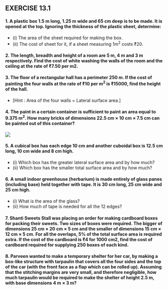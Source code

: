 ## EXERCISE 13.1
#### 1. A plastic box 1.5 m long, 1.25 m wide and 65 cm deep is to be made. It is opened at the top. Ignoring the thickness of the plastic sheet, determine:
* (i) The area of the sheet required for making the box.
* (ii) The cost of sheet for it, if a sheet measuring 1m<sup>2</sup> costs ₹20.
#### 2. The length, breadth and height of a room are 5 m, 4 m and 3 m respectively. Find the cost of white washing the walls of the room and the ceiling at the rate of ₹7.50 per m2.
#### 3. The floor of a rectangular hall has a perimeter 250 m. If the cost of painting the four walls at the rate of ₹10 per m<sup>2</sup> is ₹15000, find the height of the hall.
* [Hint : Area of the four walls = Lateral surface area.]
#### 4. The paint in a certain container is sufficient to paint an area equal to 9.375 m<sup>2</sup>. How many bricks of dimensions 22.5 cm × 10 cm × 7.5 cm can be painted out of this container?
[![](https://img.youtube.com/vi/Q0oC_3VIyp4/0.jpg)](https://www.youtube.com/watch?v=Q0oC_3VIyp4)
#### 5. A cubical box has each edge 10 cm and another cuboidal box is 12.5 cm long, 10 cm wide and 8 cm high.
* (i) Which box has the greater lateral surface area and by how much?
* (ii) Which box has the smaller total surface area and by how much?
#### 6. A small indoor greenhouse (herbarium) is made entirely of glass panes (including base) held together with tape. It is 30 cm long, 25 cm wide and 25 cm high.
* (i) What is the area of the glass?
* (ii) How much of tape is needed for all the 12 edges?
#### 7. Shanti Sweets Stall was placing an order for making cardboard boxes for packing their sweets. Two sizes of boxes were required. The bigger of dimensions 25 cm × 20 cm × 5 cm and the smaller of dimensions 15 cm × 12 cm × 5 cm. For all the overlaps, 5% of the total surface area is required extra. If the cost of the cardboard is ₹4 for 1000 cm2, find the cost of cardboard required for supplying 250 boxes of each kind.
#### 8. Parveen wanted to make a temporary shelter for her car, by making a box-like structure with tarpaulin that covers all the four sides and the top of the car (with the front face as a flap which can be rolled up). Assuming that the stitching margins are very small, and therefore negligible, how much tarpaulin would be required to make the shelter of height 2.5 m, with base dimensions 4 m × 3 m?
